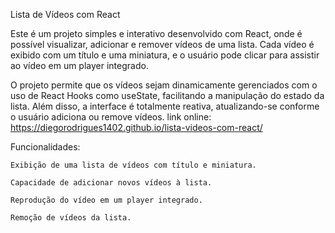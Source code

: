 Lista de Vídeos com React

Este é um projeto simples e interativo desenvolvido com React, onde é possível visualizar, adicionar e remover vídeos de uma lista. Cada vídeo é exibido com um título e uma miniatura, e o usuário pode clicar para assistir ao vídeo em um player integrado.

O projeto permite que os vídeos sejam dinamicamente gerenciados com o uso de React Hooks como useState, facilitando a manipulação do estado da lista. Além disso, a interface é totalmente reativa, atualizando-se conforme o usuário adiciona ou remove vídeos.
link online: https://diegorodrigues1402.github.io/lista-videos-com-react/

Funcionalidades:

    Exibição de uma lista de vídeos com título e miniatura.

    Capacidade de adicionar novos vídeos à lista.

    Reprodução do vídeo em um player integrado.

    Remoção de vídeos da lista.

   
